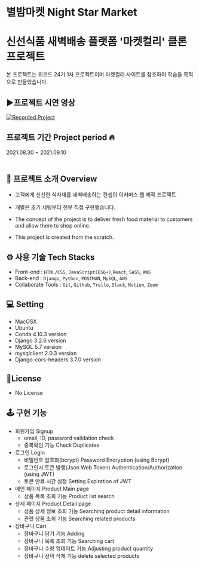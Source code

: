 # 별밤마켓 Night Star Market<br>

<h1>신선식품 새벽배송 플랫폼 '마켓컬리' 클론 프로젝트</h1>

본 프로젝트는 위코드 24기 1차 프로젝트이며 마켓컬리 사이트를 참조하여 학습을 목적으로 만들었습니다.

## ▶️프로젝트 시연 영상<br>

[![Recorded Project](https://img.youtube.com/vi/DxWUIC6c57E/0.jpg)](https://www.youtube.com/watch?v=DxWUIC6c57E)

## 프로젝트 기간 Project period 🔥<br>

2021.08.30 ~ 2021.09.10<br><br>

## 🎊 프로젝트 소개 Overview<br>

- 고객에게 신선한 식자재를 새벽배송하는 컨셉의 이커머스 웹 제작 프로젝트
- 개발은 초기 세팅부터 전부 직접 구현했습니다.

- The concept of the project is to deliver fresh food material to customers and allow them to shop online.
- This project is created from the scratch. 


## ⚙️ 사용 기술 Tech Stacks<br>

- Front-end : `HTML/CSS`, `JavaScript(ES6+)`,`React`, `SASS`, `AWS`<br>
- Back-end : `Django`, `Python`, `POSTMAN`, `MySQL`, `AWS`<br>
- Collaborate Tools : `Git`, `Github`, `Trello`, `Slack`, `Notion`, `Zoom`<br>

## 💻 Setting<br>

- MacOSX
- Ubuntu
- Conda 4.10.3 version
- Django 3.2.6 version
- MySQL 5.7 version
- mysqlclient 2.0.3 version
- Django-cors-headers 3.7.0 version

## 📜License<br>

- No License

## 🕹 구현 기능<br>

- 회원가입 Signup
  - email, ID, password validation check
  - 중복확인 기능 Check Duplicates 
- 로그인 Login
  - 비밀번호 암호화(bcrypt) Password Encryption (using Bcrypt)
  - 로그인시 토큰 발행(Json Web Token) Authentication/Authorization (using JWT)
  - 토큰 만료 시간 설정 Setting Expiration of JWT 
- 메인 페이지 Product Main page
  - 상품 목록 조회 기능 Product list search 
- 상세 페이지 Product Detail page
  - 상품 상세 정보 조회 기능 Searching product detail information 
  - 관련 상품 조회 기능 Searching related products
- 장바구니 Cart
  - 장바구니 담기 기능 Adding 
  - 장바구니 목록 조회 기능 Searching cart
  - 장바구니 수량 업데이트 기능 Adjusting product quantity 
  - 장바구니 선택 삭제 기능 delete selected products
  
